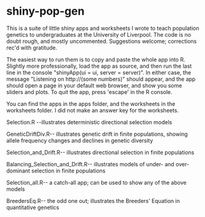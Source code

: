 # shiny-pop-gen

This is a suite of little shiny apps and worksheets I wrote to teach population genetics to undergraduates at the University of Liverpool. The code is no doubt rough, and mostly uncommented. Suggestions welcome; corrections rec'd with gratitude.

The easiest way to run them is to copy and paste the whole app into R.  Slightly more professionally, load the app as source, and then run the last line in the console "shinyApp(ui = ui, server = server)".  In either case, the message "Listening on http://(some numbers)" should appear, and the app should open a page in your default web browser, and show you some sliders and plots. To quit the app, press 'escape' in the R console.

You can find the apps in the apps folder, and the worksheets in the worksheets folder.  I did not make an answer key for the worksheets.

Selection.R --illustrates deterministic directional selection models

GeneticDriftDiv.R-- illustrates genetic drift in finite populations, showing allele frequency changes and declines in genetic diversity

Selection_and_Drift.R-- illustrates directional selection in finite populations

Balancing_Selection_and_Drift.R-- illustrates models of under- and over-dominant selection in finite populations

Selection_all.R-- a catch-all app; can be used to show any of the above models

BreedersEq.R-- the odd one out; illustrates the Breeders' Equation in quantitative genetics





